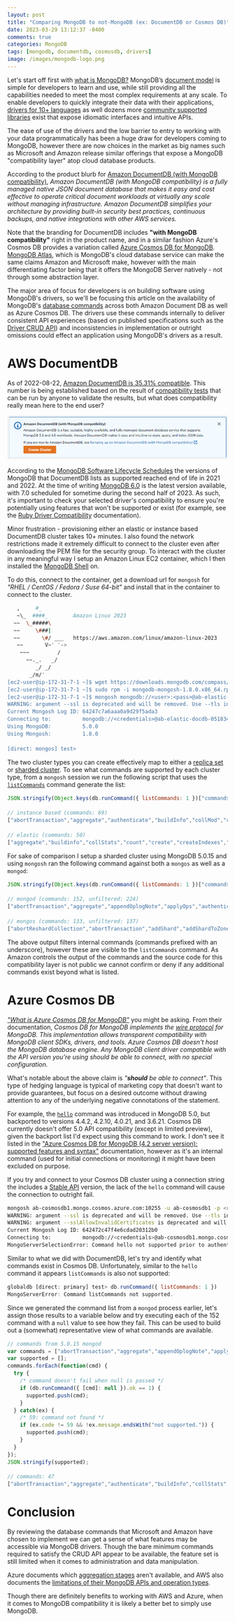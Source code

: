 ```yaml
---
layout: post
title: "Comparing MongoDB to not-MongoDB (ex: DocumentDB or Cosmos DB)"
date: 2023-03-29 13:12:37 -0400
comments: true
categories: MongoDB
tags: [mongodb, documentdb, cosmosdb, drivers]
image: /images/mongodb-logo.png
---
```


Let's start off first with [what is MongoDB?](https://www.mongodb.com/what-is-mongodb) MongoDB’s [document model](https://www.mongodb.com/document-databases) is simple for developers to learn and use, while still providing all the capabilities needed to meet the most complex requirements at any scale. To enable developers to quickly integrate their data with their applications, [drivers for 10+ languages](https://www.mongodb.com/docs/drivers/) as well dozens more [community supported libraries](https://www.mongodb.com/docs/drivers/community-supported-drivers/) exist that expose idiomatic interfaces and intuitive APIs.

The ease of use of the drivers and the low barrier to entry to working with your data programmatically has been a huge draw for developers coming to MongoDB, however there are now choices in the market as big names such as Microsoft and Amazon release similar offerings that expose a MongoDB "compatibility layer" atop cloud database products.

According to the product blurb for [Amazon DocumentDB (with MongoDB compatibility)](https://aws.amazon.com/documentdb/), _Amazon DocumentDB (with MongoDB compatibility) is a fully managed native JSON document database that makes it easy and cost effective to operate critical document workloads at virtually any scale without managing infrastructure. Amazon DocumentDB simplifies your architecture by providing built-in security best practices, continuous backups, and native integrations with other AWS services._

Note that the branding for DocumentDB includes **"with MongoDB compatibility"** right in the product name, and in a similar fashion Azure's Cosmos DB provides a variation called [Azure Cosmos DB for MongoDB](https://learn.microsoft.com/en-us/azure/cosmos-db/mongodb/). [MongoDB Atlas](https://www.mongodb.com/atlas/database), which is MongoDB's cloud database service can make the same claims Amazon and Microsoft make, however with the main differentiating factor being that it offers the MongoDB Server natively - not through some abstraction layer.

The major area of focus for developers is on building software using MongoDB's drivers, so we'll be focusing this article on the availability of MongoDB's [database commands](https://www.mongodb.com/docs/manual/reference/command/) across both Amazon Document DB as well as Azure Cosmos DB. The drivers use these commands internally to deliver consistent API experiences (based on published specifications such as the [Driver CRUD API](https://github.com/mongodb/specifications/blob/master/source/crud/crud.rst)) and inconsistencies in implementation or outright omissions could effect an application using MongoDB's drivers as a result.

# AWS DocumentDB

As of 2022-08-22, [Amazon DocumentDB is 35.31% compatible](https://www.isdocumentdbreallymongodb.com/). This number is being established based on the result of [compatibility tests](https://github.com/mongodb-developer/service-tests) that can be run by anyone to validate the results, but what does compatibility really mean here to the end user?

![](/images/notmdb-01.png)

According to the [MongoDB Software Lifecycle Schedules](https://www.mongodb.com/support-policy/lifecycles) the versions of MongoDB that DocumentDB lists as supported reached end of life in 2021 and 2022. At the time of writing [MongoDB 6.0](https://www.mongodb.com/docs/manual/release-notes/6.0/) is the latest version available, with 7.0 scheduled for sometime during the second half of 2023. As such, it's important to check your selected driver's compatibility to ensure you're potentially using features that won't be supported or exist (for example, see the [Ruby Driver Compatibility](https://www.mongodb.com/docs/ruby-driver/master/reference/driver-compatibility/) documentation).

Minor frustration - provisioning either an elastic or instance based DocumentDB cluster takes 10+ minutes. I also found the network restrictions made it extremely difficult to connect to the cluster even after downloading the PEM file for the security group. To interact with the cluster in any meaningful way I setup an Amazon Linux EC2 container, which I then installed the [MongoDB Shell](https://www.mongodb.com/try/download/shell) on.

To do this, connect to the container, get a download url for `mongosh` for _"RHEL / CentOS / Fedora / Suse 64-bit"_ and install that in the container to connect to the cluster.

```bash
   ,     #_
   ~\_  ####_        Amazon Linux 2023
  ~~  \_#####\
  ~~     \###|
  ~~       \#/ ___   https://aws.amazon.com/linux/amazon-linux-2023
   ~~       V~' '->
    ~~~         /
      ~~._.   _/
         _/ _/
       _/m/'
[ec2-user@ip-172-31-7-1 ~]$ wget https://downloads.mongodb.com/compass/mongodb-mongosh-1.8.0.x86_64.rpm
[ec2-user@ip-172-31-7-1 ~]$ sudo rpm -i mongodb-mongosh-1.8.0.x86_64.rpm
[ec2-user@ip-172-31-7-1 ~]$ mongosh mongodb://<user>:<pass>@ab-elastic-docdb-051834932553.us-east-1.docdb-elastic.amazonaws.com:27017 -ssl
WARNING: argument --ssl is deprecated and will be removed. Use --tls instead.
Current Mongosh Log ID: 64247c7a6aaa0a9d29f5ada3
Connecting to:          mongodb://<credentials>@ab-elastic-docdb-051834932553.us-east-1.docdb-elastic.amazonaws.com:27017/?directConnection=true&tls=true&appName=mongosh+1.8.0
Using MongoDB:          5.0.0
Using Mongosh:          1.8.0

[direct: mongos] test>
```

The two cluster types you can create effectively map to either a [replica set](https://www.mongodb.com/docs/manual/replication/) or [sharded cluster](https://www.mongodb.com/docs/manual/sharding/#sharded-cluster). To see what commands are supported by each cluster type, from a `mongosh` session we run the following script that uses the [`listCommands`](https://www.mongodb.com/docs/manual/reference/command/listCommands/) command generate the list:

```js
JSON.stringify(Object.keys(db.runCommand({ listCommands: 1 })["commands"]).sort())

// instance based (commands: 69)
["abortTransaction","aggregate","authenticate","buildInfo","collMod","collStats","commitTransaction","connectionStatus","count","create","createIndexes","createRole","createUser","currentOp","dataSize","dbStats","delete","deleteIndexes","distinct","driverOIDTest","drop","dropAllRolesFromDatabase","dropAllUsersFromDatabase","dropDatabase","dropIndexes","dropRole","dropUser","explain","find","findAndModify","forceerror","getLastError","getMaxChangeStreamTimestamp","getMore","getnonce","grantPrivilegesToRole","grantRolesToRole","grantRolesToUser","hello","hostInfo","insert","isMaster","killAllSessions","killCursors","killOp","killSessions","listCollections","listCommands","listCursors","listDatabases","listIndexes","logout","modifyChangeStreams","ping","replSetGetConfig","replSetGetStatus","revokePrivilegesFromRole","revokeRolesFromRole","revokeRolesFromUser","rolesInfo","saslContinue","saslStart","serverStatus","top","update","updateRole","updateUser","usersInfo","whatsmyuri"]

// elastic (commands: 50)
["aggregate","buildinfo","collStats","count","create","createIndexes","createUser","currentOp","dataSize","dbStats","delete","deleteIndexes","distinct","drop","dropAllUsersFromDatabase","dropDatabase","dropIndexes","dropUser","enablesharding","endsessions","find","findandmodify","getMore","getcmdlineopts","getengineversion","getfreemonitoringstatus","getlasterror","getlog","grantRolesToUser","hello","insert","isMaster","killCursors","killOp","listCollections","listCommands","listDatabases","listIndexes","logout","ping","replsetgetstatus","revokeRolesFromUser","rolesInfo","saslstart","serverStatus","shardcollection","update","updateUser","usersInfo","whatsmyuri"]
```

For sake of comparison I setup a sharded cluster using MongoDB 5.0.15 and using `mongosh` ran the following command against both a `mongos` as well as a `mongod`:

```js
JSON.stringify(Object.keys(db.runCommand({ listCommands: 1 })["commands"]).filter(item => !item.startsWith("_")).sort())

// mongod (commands: 152, unfiltered: 224)
["abortTransaction","aggregate","appendOplogNote","applyOps","authenticate","autoSplitVector","availableQueryOptions","buildInfo","checkShardingIndex","cleanupOrphaned","cloneCollectionAsCapped","collMod","collStats","commitTransaction","compact","connPoolStats","connPoolSync","connectionStatus","convertToCapped","coordinateCommitTransaction","count","create","createIndexes","createRole","createUser","currentOp","dataSize","dbCheck","dbHash","dbStats","delete","distinct","donorAbortMigration","donorForgetMigration","donorStartMigration","driverOIDTest","drop","dropAllRolesFromDatabase","dropAllUsersFromDatabase","dropConnections","dropDatabase","dropIndexes","dropRole","dropUser","endSessions","explain","exportCollection","features","filemd5","find","findAndModify","flushRouterConfig","fsync","fsyncUnlock","getAuditConfig","getCmdLineOpts","getDatabaseVersion","getDefaultRWConcern","getDiagnosticData","getFreeMonitoringStatus","getLastError","getLog","getMore","getParameter","getShardMap","getShardVersion","getnonce","grantPrivilegesToRole","grantRolesToRole","grantRolesToUser","hello","hostInfo","importCollection","insert","internalRenameIfOptionsAndIndexesMatch","invalidateUserCache","isMaster","killAllSessions","killAllSessionsByPattern","killCursors","killOp","killSessions","listCollections","listCommands","listDatabases","listIndexes","lockInfo","logApplicationMessage","logRotate","logout","mapReduce","mergeChunks","moveChunk","ping","planCacheClear","planCacheClearFilters","planCacheListFilters","planCacheSetFilter","prepareTransaction","profile","reIndex","recipientForgetMigration","recipientSyncData","refreshSessions","renameCollection","replSetAbortPrimaryCatchUp","replSetFreeze","replSetGetConfig","replSetGetRBID","replSetGetStatus","replSetHeartbeat","replSetInitiate","replSetMaintenance","replSetReconfig","replSetRequestVotes","replSetResizeOplog","replSetStepDown","replSetStepUp","replSetSyncFrom","replSetUpdatePosition","revokePrivilegesFromRole","revokeRolesFromRole","revokeRolesFromUser","rolesInfo","rotateCertificates","saslContinue","saslStart","serverStatus","setAuditConfig","setDefaultRWConcern","setFeatureCompatibilityVersion","setIndexCommitQuorum","setParameter","setShardVersion","shardingState","shutdown","splitChunk","splitVector","startRecordingTraffic","startSession","stopRecordingTraffic","top","update","updateRole","updateUser","usersInfo","validate","validateDBMetadata","voteCommitImportCollection","voteCommitIndexBuild","waitForFailPoint","whatsmyuri"]

// mongos (commands: 133, unfiltered: 137)
["abortReshardCollection","abortTransaction","addShard","addShardToZone","aggregate","appendOplogNote","authenticate","availableQueryOptions","balancerCollectionStatus","balancerStart","balancerStatus","balancerStop","buildInfo","cleanupReshardCollection","clearJumboFlag","collMod","collStats","commitReshardCollection","commitTransaction","compact","connPoolStats","connPoolSync","connectionStatus","convertToCapped","count","create","createIndexes","createRole","createUser","currentOp","dataSize","dbStats","delete","distinct","drop","dropAllRolesFromDatabase","dropAllUsersFromDatabase","dropConnections","dropDatabase","dropIndexes","dropRole","dropUser","enableSharding","endSessions","explain","features","filemd5","find","findAndModify","flushRouterConfig","fsync","getAuditConfig","getCmdLineOpts","getDefaultRWConcern","getDiagnosticData","getLastError","getLog","getMore","getParameter","getShardMap","getShardVersion","getnonce","grantPrivilegesToRole","grantRolesToRole","grantRolesToUser","hello","hostInfo","insert","invalidateUserCache","isMaster","isdbgrid","killAllSessions","killAllSessionsByPattern","killCursors","killOp","killSessions","listCollections","listCommands","listDatabases","listIndexes","listShards","logApplicationMessage","logRotate","logout","mapReduce","mergeChunks","moveChunk","movePrimary","netstat","ping","planCacheClear","planCacheClearFilters","planCacheListFilters","planCacheSetFilter","profile","refineCollectionShardKey","refreshSessions","removeShard","removeShardFromZone","renameCollection","repairShardedCollectionChunksHistory","replSetGetStatus","reshardCollection","revokePrivilegesFromRole","revokeRolesFromRole","revokeRolesFromUser","rolesInfo","rotateCertificates","saslContinue","saslStart","serverStatus","setAllowMigrations","setAuditConfig","setDefaultRWConcern","setFeatureCompatibilityVersion","setIndexCommitQuorum","setParameter","shardCollection","shutdown","split","splitVector","startRecordingTraffic","startSession","stopRecordingTraffic","update","updateRole","updateUser","updateZoneKeyRange","usersInfo","validate","validateDBMetadata","waitForFailPoint","whatsmyuri"]
```

The above output filters internal commands (commands prefixed with an underscore), however these are visible to the `listCommands` command. As Amazon controls the output of the commands and the source code for this compatibility layer is not public we cannot confirm or deny if any additional commands exist beyond what is listed.

# Azure Cosmos DB

_["What is Azure Cosmos DB for MongoDB"](https://learn.microsoft.com/en-us/azure/cosmos-db/mongodb/introduction)_ you might be asking. From their documentation, _Cosmos DB for MongoDB implements the [wire protocol](https://www.mongodb.com/docs/manual/reference/mongodb-wire-protocol/) for MongoDB. This implementation allows transparent compatibility with MongoDB client SDKs, drivers, and tools. Azure Cosmos DB doesn't host the MongoDB database engine. Any MongoDB client driver compatible with the API version you're using should be able to connect, with no special configuration._

What's notable about the above claim is _"**should** be able to connect"_. This type of hedging language is typical of marketing copy that doesn't want to provide guarantees, but focus on a desired outcome without drawing attention to any of the underlying negative connotations of the statement.

For example, the [`hello`](https://www.mongodb.com/docs/manual/reference/command/hello/) command was introduced in MongoDB 5.0, but backported to versions 4.4.2, 4.2.10, 4.0.21, and 3.6.21. Cosmos DB currently doesn't offer 5.0 API compatibility (except in limited preview), given the backport list I'd expect using this command to work. I don't see it listed in the ["Azure Cosmos DB for MongoDB (4.2 server version): supported features and syntax"](https://learn.microsoft.com/en-us/azure/cosmos-db/mongodb/feature-support-42) documentation, however as it's an internal command (used for initial connections or monitoring) it might have been excluded on purpose.

If you try and connect to your Cosmos DB cluster using a connection string the includes a [Stable API](https://www.mongodb.com/docs/manual/reference/stable-api/) version, the lack of the `hello` command will cause the connection to outright fail.

```bash
mongosh ab-cosmosdb1.mongo.cosmos.azure.com:10255 -u ab-cosmosdb1 -p <redacted> --ssl --sslAllowInvalidCertificates --apiVersion 1
WARNING: argument --ssl is deprecated and will be removed. Use --tls instead.
WARNING: argument --sslAllowInvalidCertificates is deprecated and will be removed. Use --tlsAllowInvalidCertificates instead.
Current Mongosh Log ID: 642472c47f4e6cdad20312b0
Connecting to:          mongodb://<credentials>@ab-cosmosdb1.mongo.cosmos.azure.com:10255/?directConnection=true&tls=true&tlsAllowInvalidCertificates=true&appName=mongosh+1.6.0
MongoServerSelectionError: Command hello not supported prior to authentication.
```

Similar to what we did with DocumentDB, let's try and identify what commands exist in Cosmos DB. Unfortunately, similar to the `hello` command it appears `listCommands` is also not supported:

```js
globaldb [direct: primary] test> db.runCommand({ listCommands: 1 })
MongoServerError: Command listCommands not supported.
```

Since we generated the command list from a `mongod` process earlier, let's assign those results to a variable below and try executing each of the 152 command with a `null` value to see how they fail. This can be used to build out a (somewhat) representative view of what commands are available.

```js
// commands from 5.0.15 mongod
var commands = ["abortTransaction","aggregate","appendOplogNote","applyOps","authenticate","autoSplitVector","availableQueryOptions","buildInfo","checkShardingIndex","cleanupOrphaned","cloneCollectionAsCapped","collMod","collStats","commitTransaction","compact","connPoolStats","connPoolSync","connectionStatus","convertToCapped","coordinateCommitTransaction","count","create","createIndexes","createRole","createUser","currentOp","dataSize","dbCheck","dbHash","dbStats","delete","distinct","donorAbortMigration","donorForgetMigration","donorStartMigration","driverOIDTest","drop","dropAllRolesFromDatabase","dropAllUsersFromDatabase","dropConnections","dropDatabase","dropIndexes","dropRole","dropUser","endSessions","explain","exportCollection","features","filemd5","find","findAndModify","flushRouterConfig","fsync","fsyncUnlock","getAuditConfig","getCmdLineOpts","getDatabaseVersion","getDefaultRWConcern","getDiagnosticData","getFreeMonitoringStatus","getLastError","getLog","getMore","getParameter","getShardMap","getShardVersion","getnonce","grantPrivilegesToRole","grantRolesToRole","grantRolesToUser","hello","hostInfo","importCollection","insert","internalRenameIfOptionsAndIndexesMatch","invalidateUserCache","isMaster","killAllSessions","killAllSessionsByPattern","killCursors","killOp","killSessions","listCollections","listCommands","listDatabases","listIndexes","lockInfo","logApplicationMessage","logRotate","logout","mapReduce","mergeChunks","moveChunk","ping","planCacheClear","planCacheClearFilters","planCacheListFilters","planCacheSetFilter","prepareTransaction","profile","reIndex","recipientForgetMigration","recipientSyncData","refreshSessions","renameCollection","replSetAbortPrimaryCatchUp","replSetFreeze","replSetGetConfig","replSetGetRBID","replSetGetStatus","replSetHeartbeat","replSetInitiate","replSetMaintenance","replSetReconfig","replSetRequestVotes","replSetResizeOplog","replSetStepDown","replSetStepUp","replSetSyncFrom","replSetUpdatePosition","revokePrivilegesFromRole","revokeRolesFromRole","revokeRolesFromUser","rolesInfo","rotateCertificates","saslContinue","saslStart","serverStatus","setAuditConfig","setDefaultRWConcern","setFeatureCompatibilityVersion","setIndexCommitQuorum","setParameter","setShardVersion","shardingState","shutdown","splitChunk","splitVector","startRecordingTraffic","startSession","stopRecordingTraffic","top","update","updateRole","updateUser","usersInfo","validate","validateDBMetadata","voteCommitImportCollection","voteCommitIndexBuild","waitForFailPoint","whatsmyuri"];
var supported = [];
commands.forEach(function(cmd) {
  try {
    /* command doesn't fail when null is passed */
    if (db.runCommand({ [cmd]: null }).ok == 1) {
      supported.push(cmd);
    }
  } catch(ex) {
    /* 59: command not found */
    if (ex.code != 59 && !ex.message.endsWith("not supported.")) {
      supported.push(cmd);
    }
  }
});
JSON.stringify(supported);

// commands: 47
["abortTransaction","aggregate","authenticate","buildInfo","collStats","commitTransaction","connectionStatus","count","create","createIndexes","currentOp","dbStats","delete","distinct","drop","dropDatabase","dropIndexes","endSessions","explain","filemd5","find","findAndModify","getCmdLineOpts","getLastError","getLog","getMore","getParameter","getnonce","hello","hostInfo","insert","isMaster","killCursors","listCollections","listDatabases","listIndexes","logout","ping","reIndex","renameCollection","replSetGetStatus","saslContinue","saslStart","serverStatus","update","validate","whatsmyuri"]
```

# Conclusion

By reviewing the database commands that Microsoft and Amazon have chosen to implement we can get a sense of what features may be accessible via MongoDB drivers. Though the bare minimum commands required to satisfy the CRUD API appear to be available, the feature set is still limited when it comes to administration and data manipulation.

Azure documents which [aggregation stages](https://learn.microsoft.com/en-us/azure/cosmos-db/mongodb/feature-support-42#aggregation-pipeline) aren't available, and AWS also documents the [limitations of their MongoDB APIs and operation types](https://docs.aws.amazon.com/documentdb/latest/developerguide/mongo-apis.html).

Though there are definitely benefits to working with AWS and Azure, when it comes to MongoDB compatibility it is likely a better bet to simply use MongoDB.